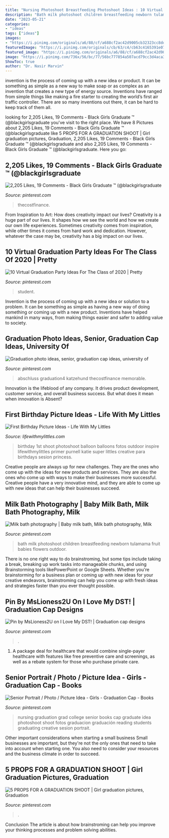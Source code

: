 ```yaml
---
title: "Nursing Photoshoot Breastfeeding Photoshoot Ideas : 10 Virtual Graduation Party Ideas For The Class Of 2020"
description: "Bath milk photoshoot children breastfeeding newborn tulamama fruit babies flowers outdoor"
date: "2023-05-21"
categories:
- "ideas"
tags: ["ideas"]
images:
- "https://i.pinimg.com/originals/a6/88/cf/a688cf2ac42d9005cb32323cc8ddb80a.jpg"
featuredImage: "https://i.pinimg.com/originals/cb/63/c4/cb63c4165391e0768d7ec484e398cfc3.jpg"
featured_image: "https://i.pinimg.com/originals/a6/88/cf/a688cf2ac42d9005cb32323cc8ddb80a.jpg"
image: "https://i.pinimg.com/736x/56/bc/77/56bc777854a507acd79cc3d4aca30bd8.jpg"
ShowToc: true
author: "Dr. Nasir Marvin"
---
```



invention is the process of coming up with a new idea or product. It can be something as simple as a new way to make soap or as complex as an invention that creates a new type of energy source. Inventions have ranged from simple things like making a fire starter to creating the world’s first air traffic controller. There are so many inventions out there, it can be hard to keep track of them all.

	

		
looking for 2,205 Likes, 19 Comments - Black Girls Graduate ™ (@blackgirlsgraduate you've visit to the right place. We have 8 Pictures about 2,205 Likes, 19 Comments - Black Girls Graduate ™ (@blackgirlsgraduate like 5 PROPS FOR A GRADUATION SHOOT | Girl graduation pictures, Graduation, 2,205 Likes, 19 Comments - Black Girls Graduate ™ (@blackgirlsgraduate and also 2,205 Likes, 19 Comments - Black Girls Graduate ™ (@blackgirlsgraduate. Here you go:
		
    
## 2,205 Likes, 19 Comments - Black Girls Graduate ™ (@blackgirlsgraduate

<img loading=lazy src="https://i.pinimg.com/736x/56/bc/77/56bc777854a507acd79cc3d4aca30bd8.jpg" onerror="this.onerror=null;this.src='https://tse1.mm.bing.net/th?id=OIP.ZAFRQMCrXQ6chwVHeT1e-gHaIs&amp;pid=15.1';" alt="2,205 Likes, 19 Comments - Black Girls Graduate ™ (@blackgirlsgraduate">

_Source: pinterest.com_

>thecostfinance. 

	

From Inspiration to Art: How does creativity impact our lives?
Creativity is a huge part of our lives. It shapes how we see the world and how we create our own life experiences. Sometimes creativity comes from inspiration, while other times it comes from hard work and dedication. However, whatever the case may be, creativity has a big impact on our lives.

    
## 10 Virtual Graduation Party Ideas For The Class Of 2020 | Pretty

<img loading=lazy src="https://i.pinimg.com/736x/10/ac/b7/10acb7982954aea8906131540a086532.jpg" onerror="this.onerror=null;this.src='https://tse2.mm.bing.net/th?id=OIP.dKWp2D6j1NtCxFWJNFH6YgHaLH&amp;pid=15.1';" alt="10 Virtual Graduation Party Ideas For The Class of 2020 | Pretty">

_Source: pinterest.com_

>student. 

	

Invention is the process of coming up with a new idea or solution to a problem. It can be something as simple as having a new way of doing something or coming up with a new product. Inventions have helped mankind in many ways, from making things easier and safer to adding value to society.

    
## Graduation Photo Ideas, Senior, Graduation Cap Ideas, University Of

<img loading=lazy src="https://i.pinimg.com/originals/de/49/77/de49772057a97ac21e8be4cae4a480ad.jpg" onerror="this.onerror=null;this.src='https://tse3.mm.bing.net/th?id=OIP.7aM9XRZiHiKntEiJCvaGagHaJ4&amp;pid=15.1';" alt="Graduation photo ideas, senior, graduation cap ideas, university of">

_Source: pinterest.com_

>abschluss graduation4 katzehund thecostfinance memorable. 

	

Innovation is the lifeblood of any company. It drives product development, customer service, and overall business success. But what does it mean when innovation is Absent?

    
## First Birthday Picture Ideas - Life With My Littles

<img loading=lazy src="https://farm6.staticflickr.com/5751/20748202635_e307e2bc76_c.jpg" onerror="this.onerror=null;this.src='https://tse2.mm.bing.net/th?id=OIP.wgC1QXDud-uY5_nhsbYSVgHaLG&amp;pid=15.1';" alt="First Birthday Picture Ideas - Life With My Littles">

_Source: lifewithmylittles.com_

>birthday 1st shoot photoshoot balloon balloons fotos outdoor inspire lifewithmylittles primer purnell katie super littles creative para birthdays sesion princess. 

	

Creative people are always up for new challenges. They are the ones who come up with the ideas for new products and services. They are also the ones who come up with ways to make their businesses more successful. Creative people have a very innovative mind, and they are able to come up with new ideas that can help their businesses succeed.

    
## Milk Bath Photography | Baby Milk Bath, Milk Bath Photography, Milk

<img loading=lazy src="https://i.pinimg.com/originals/a6/88/cf/a688cf2ac42d9005cb32323cc8ddb80a.jpg" onerror="this.onerror=null;this.src='https://tse4.mm.bing.net/th?id=OIP.HTrWKg-k-XiIAE5mVfFR7AHaLH&amp;pid=15.1';" alt="Milk bath photography | Baby milk bath, Milk bath photography, Milk">

_Source: pinterest.com_

>bath milk photoshoot children breastfeeding newborn tulamama fruit babies flowers outdoor. 

	

There is no one right way to do brainstroming, but some tips include taking a break, breaking up work tasks into manageable chunks, and using Brainstorming tools likePowerPoint or Google Sheets. Whether you're brainstorming for a business plan or coming up with new ideas for your creative endeavors, brainstroming can help you come up with fresh ideas and strategies faster than you ever thought possible.

    
## Pin By MsLioness2U On I Love My DST! | Graduation Cap Designs

<img loading=lazy src="https://i.pinimg.com/originals/e0/16/61/e016611af4f5d6a5060b8b5fe37e7451.jpg" onerror="this.onerror=null;this.src='https://tse2.mm.bing.net/th?id=OIP.x_CMkn-ru4X1Q77z8O6-6wHaLH&amp;pid=15.1';" alt="Pin by MsLioness2U on I Love My DST! | Graduation cap designs">

_Source: pinterest.com_

>. 

	

1) A package deal for healthcare that would combine single-payer healthcare with features like free preventive care and screenings, as well as a rebate system for those who purchase private care.

    
## Senior Portrait / Photo / Picture Idea - Girls - Graduation Cap - Books

<img loading=lazy src="https://i.pinimg.com/originals/cb/63/c4/cb63c4165391e0768d7ec484e398cfc3.jpg" onerror="this.onerror=null;this.src='https://tse3.mm.bing.net/th?id=OIP.PC1RrGdfjNPJ1PTRyctxfgHaLL&amp;pid=15.1';" alt="Senior Portrait / Photo / Picture Idea - Girls - Graduation Cap - Books">

_Source: pinterest.com_

>nursing graduation grad college senior books cap graduate idea photoshoot shoot fotos graduacion graduación reading students graduating creative sesion portrait. 

	

Other important considerations when starting a small business
Small businesses are important, but they're not the only ones that need to take into account when starting one. You also need to consider your resources and the business climate in order to succeed.

    
## 5 PROPS FOR A GRADUATION SHOOT | Girl Graduation Pictures, Graduation

<img loading=lazy src="https://i.pinimg.com/736x/9f/73/8f/9f738fbef9f4d6a764641891e7a58d9d.jpg" onerror="this.onerror=null;this.src='https://tse3.mm.bing.net/th?id=OIP.5K_ZqMy6SxwVHUZBmmy28wHaLH&amp;pid=15.1';" alt="5 PROPS FOR A GRADUATION SHOOT | Girl graduation pictures, Graduation">

_Source: pinterest.com_

>. 

	

Conclusion
The article is about how brainstroming can help you improve your thinking processes and problem solving abilities.


